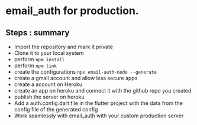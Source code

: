 # email_auth for production.

## Steps : summary
- Import the repository and mark it private
- Clone it to your local system
- perform ```npm install```
- perform ```npm link```
- create the configurations ```npx email-auth-node --generate```
- create a gmail account and allow less secure apps
- create a account on Heroku
- create an app on heroku and connect it with the github repo you created
- publish the server on heroku
- Add a auth.config.dart file in the flutter project with the data from the config file of the generated config
- Work seamlessly with email_auth with your custom production server

